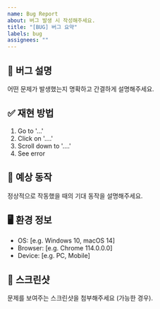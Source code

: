 ```yaml
---
name: Bug Report
about: 버그 발생 시 작성해주세요.
title: "[BUG] 버그 요약"
labels: bug
assignees: ""
---
```


## 🐞 버그 설명

어떤 문제가 발생했는지 명확하고 간결하게 설명해주세요.

## ✅ 재현 방법

1. Go to '...'
2. Click on '....'
3. Scroll down to '....'
4. See error

## 🎯 예상 동작

정상적으로 작동했을 때의 기대 동작을 설명해주세요.

## 🖥 환경 정보

- OS: [e.g. Windows 10, macOS 14]
- Browser: [e.g. Chrome 114.0.0.0]
- Device: [e.g. PC, Mobile]

## 📸 스크린샷

문제를 보여주는 스크린샷을 첨부해주세요 (가능한 경우).

